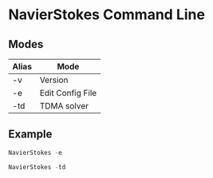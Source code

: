 # NavierStokes Command Line
## Modes
Alias|Mode
---|---
-v|Version
-e|Edit Config File
-td|TDMA solver

## Example
```python
NavierStokes -e
```

```python
NavierStokes -td
```
